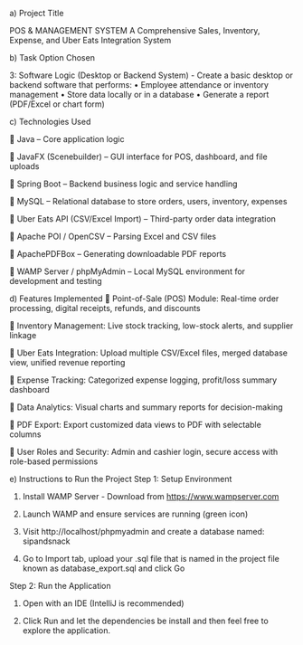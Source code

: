 a) Project Title

POS & MANAGEMENT SYSTEM
A Comprehensive Sales, Inventory, Expense, and Uber Eats Integration System

b) Task Option Chosen

3: Software Logic (Desktop or Backend System) - Create a basic desktop or backend software that performs:
    •    Employee attendance or inventory management
    •    Store data locally or in a database
    •    Generate a report (PDF/Excel or chart form)

c) Technologies Used

🔹 Java – Core application logic

🔹 JavaFX (Scenebuilder) – GUI interface for POS, dashboard, and file uploads

🔹 Spring Boot – Backend business logic and service handling

🔹 MySQL – Relational database to store orders, users, inventory, expenses

🔹 Uber Eats API (CSV/Excel Import) – Third-party order data integration

🔹 Apache POI / OpenCSV – Parsing Excel and CSV files

🔹 ApachePDFBox – Generating downloadable PDF reports

🔹 WAMP Server / phpMyAdmin – Local MySQL environment for development and testing


d) Features Implemented
🔹 Point-of-Sale (POS) Module: Real-time order processing, digital receipts, refunds, and discounts

🔹 Inventory Management: Live stock tracking, low-stock alerts, and supplier linkage

🔹 Uber Eats Integration: Upload multiple CSV/Excel files, merged database view, unified revenue reporting

🔹 Expense Tracking: Categorized expense logging, profit/loss summary dashboard

🔹 Data Analytics: Visual charts and summary reports for decision-making

🔹 PDF Export: Export customized data views to PDF with selectable columns

🔹 User Roles and Security: Admin and cashier login, secure access with role-based permissions


e) Instructions to Run the Project
Step 1: Setup Environment
1. Install WAMP Server - Download from https://www.wampserver.com

2. Launch WAMP and ensure services are running (green icon)

3. Visit http://localhost/phpmyadmin and create a database named: sipandsnack

4. Go to Import tab, upload your .sql file that is named in the project file known as database_export.sql and click Go

Step 2: Run the Application
1. Open with an IDE (IntelliJ is recommended)

2. Click Run and let the dependencies be install and then feel free to explore the application.
